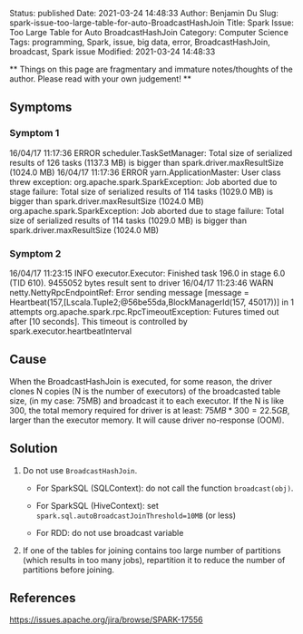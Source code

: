 Status: published
Date: 2021-03-24 14:48:33
Author: Benjamin Du
Slug: spark-issue-too-large-table-for-auto-BroadcastHashJoin
Title: Spark Issue: Too Large Table for Auto BroadcastHashJoin
Category: Computer Science
Tags: programming, Spark, issue, big data, error, BroadcastHashJoin, broadcast, Spark issue
Modified: 2021-03-24 14:48:33

**
Things on this page are fragmentary and immature notes/thoughts of the author.
Please read with your own judgement!
**

## Symptoms

### Symptom 1
16/04/17 11:17:36 ERROR scheduler.TaskSetManager: Total size of serialized results of 126 tasks (1137.3 MB) is bigger than spark.driver.maxResultSize (1024.0 MB)
16/04/17 11:17:36 ERROR yarn.ApplicationMaster: User class threw exception: org.apache.spark.SparkException: 
Job aborted due to stage failure: Total size of serialized results of 114 tasks (1029.0 MB) is bigger than spark.driver.maxResultSize (1024.0 MB)
org.apache.spark.SparkException: Job aborted due to stage failure: Total size of serialized results of 114 tasks (1029.0 MB) is bigger than spark.driver.maxResultSize (1024.0 MB)

### Symptom 2
16/04/17 11:23:15 INFO executor.Executor: Finished task 196.0 in stage 6.0 (TID 610). 9455052 bytes result sent to driver
16/04/17 11:23:46 WARN netty.NettyRpcEndpointRef: Error sending message [message = Heartbeat(157,[Lscala.Tuple2;@56be55da,BlockManagerId(157, 45017))] in 1 attempts
org.apache.spark.rpc.RpcTimeoutException: Futures timed out after [10 seconds]. This timeout is controlled by spark.executor.heartbeatInterval

 

## Cause

When the BroadcastHashJoin is executed, 
for some reason,
the driver clones N copies (N is the number of executors) of the broadcasted table size, 
(in my case: 75MB) 
and broadcast it to each executor. 
If the N is like 300, 
the total memory required for driver is at least: $75MB * 300 = 22.5GB$,
larger than the executor memory.
It will cause driver no-response (OOM).

## Solution

1. Do not use `BroadcastHashJoin`.

    - For SparkSQL (SQLContext): do not call the function `broadcast(obj)`.

    - For SparkSQL (HiveContext): set `spark.sql.autoBroadcastJoinThreshold=10MB` (or less)

    - For RDD: do not use broadcast variable

2. If one of the tables for joining contains too large number of partitions
    (which results in too many jobs),
    repartition it to reduce the number of partitions before joining.

## References 

https://issues.apache.org/jira/browse/SPARK-17556